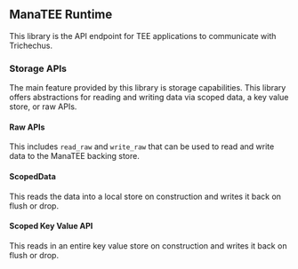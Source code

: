 ## ManaTEE Runtime

This library is the API endpoint for TEE applications to communicate with
Trichechus.

### Storage APIs

The main feature provided by this library is storage capabilities. This library
offers abstractions for reading and writing data via scoped data, a key value
store, or raw APIs.

#### Raw APIs

This includes `read_raw` and `write_raw` that can be used to read and write
data to the ManaTEE backing store.

#### ScopedData

This reads the data into a local store on construction and writes it back on
flush or drop.

#### Scoped Key Value API

This reads in an entire key value store on construction and writes it back on
flush or drop.
